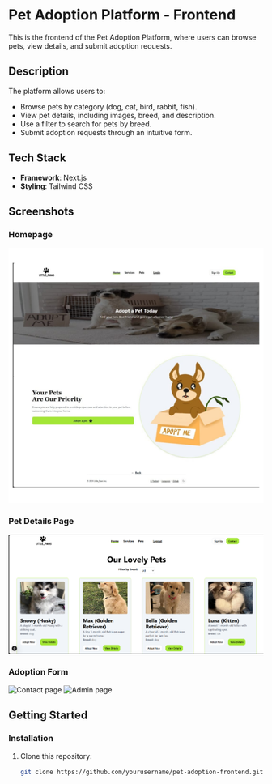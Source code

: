 # Pet Adoption Platform - Frontend

This is the frontend of the Pet Adoption Platform, where users can browse pets, view details, and submit adoption requests.

## Description
The platform allows users to:
- Browse pets by category (dog, cat, bird, rabbit, fish).
- View pet details, including images, breed, and description.
- Use a filter to search for pets by breed.
- Submit adoption requests through an intuitive form.

## Tech Stack
- **Framework**: Next.js
- **Styling**: Tailwind CSS

## Screenshots

### Homepage
![Homepage](https://github.com/NeetuSharma3012/Pet_Adoption_Platform_Frontend/blob/main/WhatsApp%20Image%202024-12-16%20at%2019.00.50_2c467c96.jpg?raw=true)

### Pet Details Page
![Pet Page Screenshot](https://github.com/NeetuSharma3012/Pet_Adoption_Platform_Frontend/blob/main/Screenshot%20(107).png?raw=true)

### Adoption Form
![Contact page](Screenshot(112).png)
![Admin page](Screenshot(114).png)

## Getting Started

### Installation
1. Clone this repository:
   ```bash
   git clone https://github.com/yourusername/pet-adoption-frontend.git
